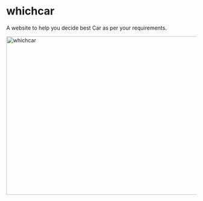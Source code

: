 # whichcar
A website to help you decide best Car as per your requirements.
<p align="left">
<img align="center" src="https://github.com/Alok5102R/whichcar/blob/main/img/logoF.png" alt="whichcar" height="420" width="640" />
</p>


